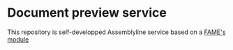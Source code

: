 # Document preview service
This repository is self-developped Assemblyline service based on a [FAME's module](https://github.com/certsocietegenerale/fame_modules/tree/master/processing/document_preview)

